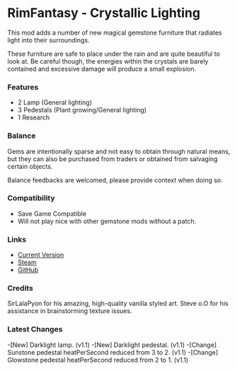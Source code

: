 # RimFantasy - Crystallic Lighting

This mod adds a number of new magical gemstone furniture that radiates light into their surroundings.

These furniture are safe to place under the rain and are quite beautiful to look at. Be careful though, the energies within the crystals are barely contained and excessive damage will produce a small explosion.

### Features

- 2 Lamp (General lighting)
- 3 Pedestals (Plant growing/General lighting)
- 1 Research

### Balance

Gems are intentionally sparse and not easy to obtain through natural means, but they can also be purchased from traders or obtained from salvaging certain objects.

Balance feedbacks are welcomed, please provide context when doing so.

### Compatibility

- Save Game Compatible
- Will not play nice with other gemstone mods without a patch.

### Links

- [Current Version](https://github.com/Sierra0001/RimFantasy---Crystallic-Lighting/releases/tag/v1.1)
- [Steam](https://steamcommunity.com/sharedfiles/filedetails/?id=2632845986)
- [GitHub](https://github.com/Sierra0001/RimFantasy---Crystallic-Lighting)

### Credits

SirLalaPyon for his amazing, high-quality vanilla styled art.
Steve o.O for his assistance in brainstorming texture issues.

### Latest Changes

-[New] Darklight lamp. (v1.1)
-[New] Darklight pedestal. (v1.1)
-[Change] Sunstone pedestal heatPerSecond reduced from 3 to 2. (v1.1)
-[Change] Glowstone pedestal heatPerSecond reduced from 2 to 1. (v1.1)